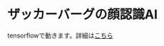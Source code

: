 # ザッカーバーグの顔認識AI
tensorflowで動きます。詳細は[こちら](http://qiita.com/AkiyoshiOkano/items/72f3e4ba9caf514460ee)
